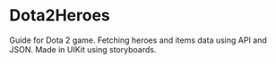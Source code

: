 # Dota2Heroes

Guide for Dota 2 game. Fetching heroes and items data using API and JSON. Made in UIKit using storyboards.
